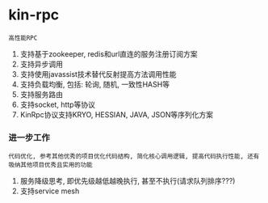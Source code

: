 # **kin-rpc**
    高性能RPC
   1. 支持基于zookeeper, redis和url直连的服务注册订阅方案
   2. 支持异步调用
   3. 支持使用javassist技术替代反射提高方法调用性能
   4. 支持负载均衡, 包括: 轮询, 随机, 一致性HASH等
   5. 支持服务路由
   6. 支持socket, http等协议
   7. KinRpc协议支持KRYO, HESSIAN, JAVA, JSON等序列化方案

### **进一步工作** 
    代码优化, 参考其他优秀的项目优化代码结构, 简化核心调用逻辑, 提高代码执行性能, 还有吸纳其他项目优秀且实用的功能
   1. 服务降级思考, 即优先级越低越晚执行, 甚至不执行(请求队列排序???)
   2. 支持service mesh